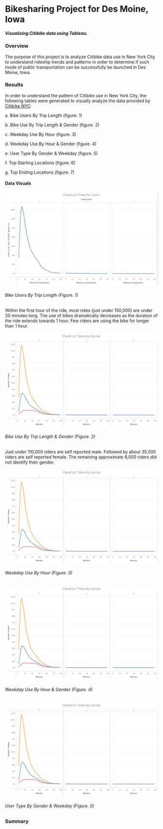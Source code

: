 # Bikesharing Project for Des Moine, Iowa
##### Visualizing Citibike data using Tableau.
### Overview
The purpose of this project is to analyze Citibike data use in New York City to understand rideship trends and patterns in order to determine if such mode of public transportation can be successfully be launched in Des Moine, Iowa.

### Results
In order to understand the pattern of Citibike use in New York City, the following tables were generated to visually analyze the data provided by [Citibike NYC](https://ride.citibikenyc.com/system-data):

a. Bike Users By Trip Length (figure. 1)

b. Bike Use By Trip Length & Gender (figure. 2)

c. Weekday Use By Hour (figure. 3)

d. Weekday Use By Hour & Gender (figure. 4)

e. User Type By Gender & Weekday (figure. 5)

f. Top Starting Locations (figure. 6)

g. Top Ending Locations (figure. 7)

#### Data Visuals

![Bike Users By Trip Length](https://github.com/jwhberrios/Bikesharing/blob/main/Resources/Checkout_User.png?raw=true)
###### Bike Users By Trip Length (Figure. 1)
Within the first hour of the ride, most rides (just under 150,000) are under 20 minutes long. The use of bikes dramatically decreases as the duration of the ride extends towards 1 hour. Few riders are using the bike for longer than 1 hour. 

![Bike Use By Trip Length & Gender](Resources/Checkout_gender.png)
###### Bike Use By Trip Length & Gender (Figure. 2)
Just under 110,000 riders are self reported male. Followed by about 35,000 riders are self reported female. The remaining approximate 8,000 riders did not identify their gender.

![Weekday Use By Hour](Resources/Checkout_gender.png)
###### Weekday Use By Hour (Figure. 3)


![Weekday Use By Hour & Gender](Resources/Checkout_gender.png)
###### Weekday Use By Hour & Gender (Figure. 4)


![User Type by Gender & Weekday](Resources/Checkout_gender.png)
###### User Type By Gender & Weekday (Figure. 5)

### Summary
